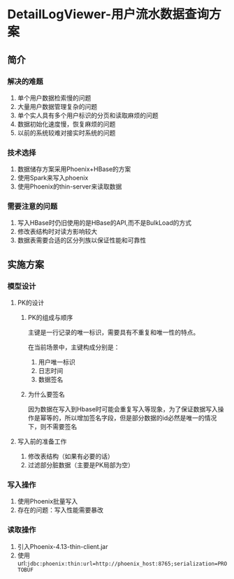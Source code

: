 # DetailLogViewer-用户流水数据查询方案

## 简介

### 解决的难题

1. 单个用户数据检索慢的问题
2. 大量用户数据管理复杂的问题
3. 单个实人具有多个用户标识的分页和读取麻烦的问题 
4. 数据初始化速度慢，恢复麻烦的问题
5. 以前的系统较难对接实时系统的问题

### 技术选择

1. 数据储存方案采用Phoenix+HBase的方案
2. 使用Spark来写入phoenix
3. 使用Phoenix的thin-server来读取数据

### 需要注意的问题

1. 写入HBase时仍旧使用的是HBase的API,而不是BulkLoad的方式
2. 修改表结构时对读方影响较大
3. 数据表需要合适的区分列族以保证性能和可靠性

## 实施方案

### 模型设计

1. PK的设计
    1. PK的组成与顺序
    
        主键是一行记录的唯一标识，需要具有不重复和唯一性的特点。
        
        在当前场景中，主键构成分别是：
        1. 用户唯一标识
        2. 日志时间
        3. 数据签名
       
    2. 为什么要签名
    
        因为数据在写入到Hbase时可能会重复写入等现象，为了保证数据写入操作是幂等的，所以增加签名字段，但是部分数据的id必然是唯一的情况下，则不需要签名
        
2. 写入前的准备工作
    1. 修改表结构（如果有必要的话）
    2. 过滤部分脏数据（主要是PK局部为空）

### 写入操作

1. 使用Phoenix批量写入
2. 存在的问题：写入性能需要暴改

### 读取操作

1. 引入Phoenix-4.13-thin-client.jar
2. 使用url:```jdbc:phoenix:thin:url=http://phoenix_host:8765;serialization=PROTOBUF```